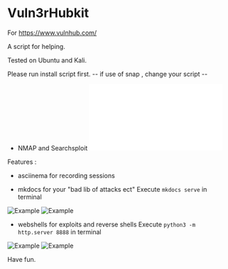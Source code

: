 # Vuln3rHubkit

For https://www.vulnhub.com/

A script for helping.

Tested on Ubuntu and Kali.

Please run install script first. -- if use of snap , change your script --

* NMAP and Searchsploit 
![Example]("https://asciinema.org/a/qdAk5KfeDTKOSLFekZilyM91L.js)


Features : 

* asciinema for recording sessions 

* mkdocs for your "bad lib of attacks ect" 
Execute  ```mkdocs serve``` in terminal

![Example](https://i.imgur.com/Sq2PyKJ.png)
![Example](https://i.imgur.com/wDLBLuE.png)


* webshells for exploits and reverse shells 
 Execute  ```python3 -m http.server 8888``` in terminal

![Example](https://i.imgur.com/X4VstIC.png)
![Example](https://i.imgur.com/eDrehQv.png)

Have fun.
